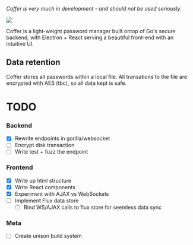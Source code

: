 *Coffer is very much in development - and should not be used seriously.*

![](https://a.pomf.cat/pxqfjn.png)

Coffer is a light-weight password manager built ontop of Go's secure backend, with Electron + React serving a beautiful front-end with an  intuitive UI.

## Data retention
Coffer stores all passwords within a local file. All transations to the file are encrypted with AES (tbc), so all data kept is safe.

# TODO

### Backend
- [X] Rewrite endpoints in gorilla/websocket
- [ ] Encrypt disk transaction
- [ ] Write test + fuzz the endpoint

### Frontend
- [X] Write up html structure
- [X] Write React components
- [X] Experiment with AJAX vs WebSockets
- [ ] Implement Flux data store
  - [ ] Bind WS/AJAX calls to flux store for seemless data sync

### Meta
- [ ] Create unison build system
